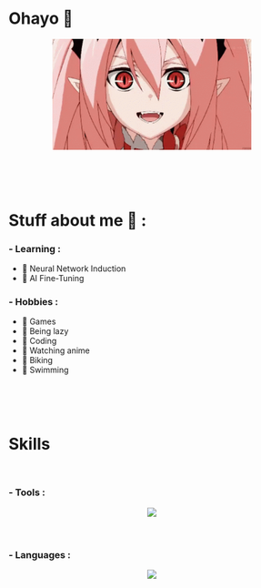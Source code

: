 # Ohayo 👋

<p align="center">
    <img src="/icons/krul.gif" width="350px" />
</p>

</br>
</br>
</br>

# Stuff about me 👻 :

### - Learning :
- 📌 Neural Network Induction
- 📌 AI Fine-Tuning

### - Hobbies :
- 📌 Games
- 📌 Being lazy
- 📌 Coding
- 📌 Watching anime
- 📌 Biking
- 📌 Swimming

</br>
</br>
</br>

# Skills
</br>

### - Tools : 
<p align="center">
    <img src="https://skillicons.dev/icons?i=ps,ae,blender,cmake,docker,git,github,gitlab,idea,stackoverflow,pytorch,visualstudio,vscode,linux,arduino" /></br>
</p></br>

### - Languages :

<p align="center">
    <img src="https://skillicons.dev/icons?i=cs,cpp,html,css,java,kotlin,js,lua,php,powershell,py,raspberrypi,mysql,md" />
</p>
